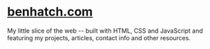 # <a href="https://benhatch.com/" target="_blank">benhatch.com</a>

My little slice of the web -- built with HTML, CSS and JavaScript and featuring my projects, articles, contact info and other resources.
